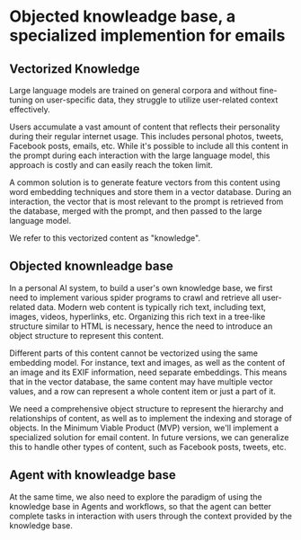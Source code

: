 # Objected knowleadge base, a specialized implemention for emails
## Vectorized Knowledge 
Large language models are trained on general corpora and without fine-tuning on user-specific data, they struggle to utilize user-related context effectively.

Users accumulate a vast amount of content that reflects their personality during their regular internet usage. This includes personal photos, tweets, Facebook posts, emails, etc. While it's possible to include all this content in the prompt during each interaction with the large language model, this approach is costly and can easily reach the token limit.

A common solution is to generate feature vectors from this content using word embedding techniques and store them in a vector database. During an interaction, the vector that is most relevant to the prompt is retrieved from the database, merged with the prompt, and then passed to the large language model.

We refer to this vectorized content as "knowledge". 

## Objected knownleadge base
In a personal AI system, to build a user's own knowledge base, we first need to implement various spider programs to crawl and retrieve all user-related data. Modern web content is typically rich text, including text, images, videos, hyperlinks, etc. Organizing this rich text in a tree-like structure similar to HTML is necessary, hence the need to introduce an object structure to represent this content.

Different parts of this content cannot be vectorized using the same embedding model. For instance, text and images, as well as the content of an image and its EXIF information, need separate embeddings. This means that in the vector database, the same content may have multiple vector values, and a row can represent a whole content item or just a part of it.

We need a comprehensive object structure to represent the hierarchy and relationships of content, as well as to implement the indexing and storage of objects. In the Minimum Viable Product (MVP) version, we'll implement a specialized solution for email content. In future versions, we can generalize this to handle other types of content, such as Facebook posts, tweets, etc.

## Agent with knowleadge base 
At the same time, we also need to explore the paradigm of using the knowledge base in Agents and workflows, so that the agent can better complete tasks in interaction with users through the context provided by the knowledge base.

